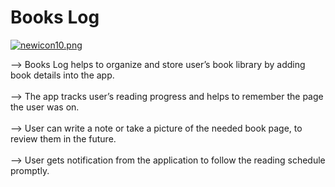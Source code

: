 # Books Log

[![newicon10.png](https://s2.postimg.org/yjogwr4xl/newicon10.png)](https://postimg.org/image/5u1l040xh/)

--> Books Log helps to organize and store user’s book library by adding book details into the app.
<br>
<br>
--> The app tracks user’s reading progress and helps to remember the page the user was on.
<br><br>
--> User can write a note or take a picture of the needed book page, to review them in the future.
<br><br>
--> User gets notification from the application to follow the reading schedule promptly.
<br>
